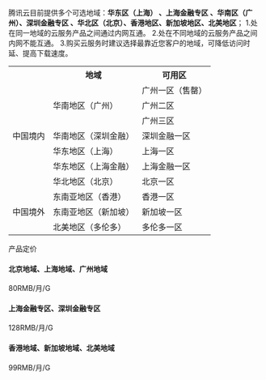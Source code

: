 腾讯云目前提供多个可选地域：**华东区（上海） 、上海金融专区 、华南区（广州）、深圳金融专区 、华北区（北京）、香港地区、新加坡地区、北美地区**；
1.处在同一地域的云服务产品之间通过内网互通。
2.处在不同地域的云服务产品之间内网不能互通。
3.购买云服务时建议选择最靠近您客户的地域，可降低访问时延、提高下载速度。

<table class="table-striped">
	<tbody>
		<tr>
			<th>&nbsp;</th>
			<th>地域</th>
			<th>可用区</th>
		</tr>
		<tr>
			<td rowspan="7">中国境内</td>
			<td rowspan="3">华南地区（广州）</td>
			<td>广州一区（售罄）</td>
		</tr>
		<tr>
			<td>广州二区</td>
		</tr>
		<tr>
			<td>广州三区</td>
		</tr>
		<tr>
			<td>华南地区（深圳金融）</td>
			<td>深圳金融一区</span></td>
		</tr>
		<tr>
			<td>华东地区（上海）</td>
			<td>上海一区</td>
		</tr>
		<tr>
			<td>华东地区（上海金融）</td>
			<td>上海金融一区</td>
		</tr>
		<tr>
			<td>华北地区（北京）</td>
			<td>北京一区</td>
		</tr>
		<tr>
			<td rowspan="3">中国境外</td>
			<td>东南亚地区（香港）</td>
			<td>香港一区</td>
		</tr>
		<tr>
			<td>东南亚地区（新加坡）</td>
			<td>新加坡一区</td>
		</tr>
		<tr>
			<td>北美地区（多伦多）</td>
			<td>多伦多一区</td>
		</tr>
	</tbody>
</table>

产品定价

#### 北京地域、上海地域、广州地域

80RMB/月/G


#### 上海金融专区、深圳金融专区
128RMB/月/G


#### 香港地域、新加坡地域、北美地域
99RMB/月/G